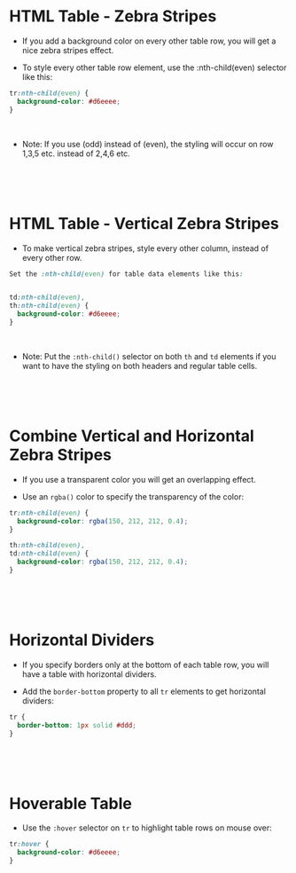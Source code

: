 # HTML Table - Zebra Stripes

- If you add a background color on every other table row, you will get a nice zebra stripes effect.

- To style every other table row element, use the :nth-child(even) selector like this:

```css
tr:nth-child(even) {
  background-color: #d6eeee;
}
```

&nbsp;

- Note: If you use (odd) instead of (even), the styling will occur on row 1,3,5 etc. instead of 2,4,6 etc.

&nbsp;

&nbsp;

# HTML Table - Vertical Zebra Stripes

- To make vertical zebra stripes, style every other column, instead of every other row.

```css
Set the :nth-child(even) for table data elements like this:


td:nth-child(even),
th:nth-child(even) {
  background-color: #d6eeee;
}
```

&nbsp;

- Note: Put the `:nth-child()` selector on both `th` and `td` elements if you want to have the styling on both headers and regular table cells.

&nbsp;

&nbsp;

# Combine Vertical and Horizontal Zebra Stripes

- If you use a transparent color you will get an overlapping effect.

- Use an `rgba()` color to specify the transparency of the color:

```css
tr:nth-child(even) {
  background-color: rgba(150, 212, 212, 0.4);
}

th:nth-child(even),
td:nth-child(even) {
  background-color: rgba(150, 212, 212, 0.4);
}
```

&nbsp;

&nbsp;

# Horizontal Dividers

- If you specify borders only at the bottom of each table row, you will have a table with horizontal dividers.

- Add the `border-bottom` property to all `tr` elements to get horizontal dividers:

```css
tr {
  border-bottom: 1px solid #ddd;
}
```

&nbsp;

&nbsp;

# Hoverable Table

- Use the `:hover` selector on `tr` to highlight table rows on mouse over:

```css
tr:hover {
  background-color: #d6eeee;
}
```

&nbsp;
